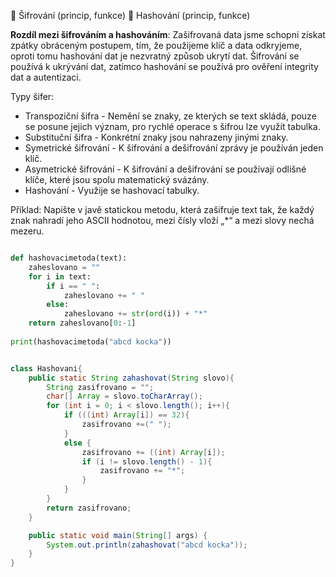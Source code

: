  Šifrování (princip, funkce)
 Hashování (princip, funkce)

**Rozdíl mezi šifrováním a hashováním**: Zašifrovaná data jsme schopni získat zpátky obráceným postupem, tím, že použijeme klíč a data odkryjeme, oproti tomu hashování dat je nezvratný způsob ukrytí dat. Šifrování se používá k ukrývání dat, zatímco hashování se používá pro ověření integrity dat a autentizaci.

Typy šifer: 
- Transpoziční šifra - Nemění se znaky, ze kterých se text skládá, pouze se posune jejich význam, pro rychlé operace s šifrou lze využít tabulka.
- Substituční šifra - Konkrétní znaky jsou nahrazeny jinými znaky.
- Symetrické šifrování - K šifrování a dešifrování zprávy je používán jeden klíč. 
- Asymetrické šifrování - K šifrování a dešifrování se používají odlišné klíče, které jsou spolu matematický svázány.
- Hashování - Využije se hashovací tabulky.

Příklad: Napište v javě statickou metodu, která zašifruje text tak, že každý znak
nahradí jeho ASCII hodnotou, mezi čísly vloží „*“ a mezi slovy nechá mezeru.
``` Python

def hashovacimetoda(text):
    zaheslovano = ""
    for i in text:
        if i == " ":
            zaheslovano += " "
        else:
            zaheslovano += str(ord(i)) + "*"
    return zaheslovano[0:-1]
    
print(hashovacimetoda("abcd kocka"))

```

``` Java

class Hashovani{
    public static String zahashovat(String slovo){
        String zasifrovano = "";
        char[] Array = slovo.toCharArray();
        for (int i = 0; i < slovo.length(); i++){
            if (((int) Array[i]) == 32){
                zasifrovano +=(" ");
            }
            else {
                zasifrovano += ((int) Array[i]);
                if (i != slovo.length() - 1){
                    zasifrovano += "*";
                }
            }
        }
        return zasifrovano;
    }

    public static void main(String[] args) {
        System.out.println(zahashovat("abcd kocka"));
    }
}

```
